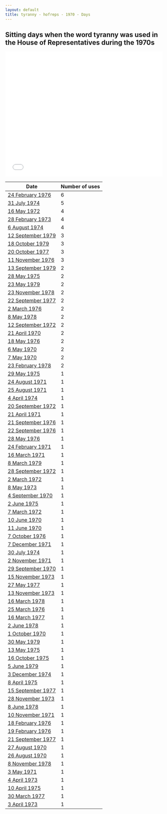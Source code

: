 ```yaml
---
layout: default
title: tyranny - hofreps - 1970 - Days
---
```

## Sitting days when the word **tyranny** was used in the House of Representatives during the 1970s

<iframe width="100%" height="400" frameborder="0" scrolling="no" src="//plot.ly/~wragge/697.embed"></iframe>

| Date | Number of uses |
|--------------|----------------|
|[24 February 1976](https://historichansard.net/hofreps/1976/19760224_reps_30_hor98/)|6|
|[31 July 1974](https://historichansard.net/hofreps/1974/19740731_reps_29_hor89/)|5|
|[16 May 1972](https://historichansard.net/hofreps/1972/19720516_reps_27_hor78/)|4|
|[28 February 1973](https://historichansard.net/hofreps/1973/19730228_reps_28_hor82/)|4|
|[6 August 1974](https://historichansard.net/hofreps/1974/19740806_reps_29_hor89/)|4|
|[12 September 1979](https://historichansard.net/hofreps/1979/19790912_reps_31_hor115/)|3|
|[18 October 1979](https://historichansard.net/hofreps/1979/19791018_reps_31_hor116/)|3|
|[20 October 1977](https://historichansard.net/hofreps/1977/19771020_reps_30_hor107/)|3|
|[11 November 1976](https://historichansard.net/hofreps/1976/19761111_reps_30_hor101/)|3|
|[13 September 1979](https://historichansard.net/hofreps/1979/19790913_reps_31_hor115/)|2|
|[28 May 1975](https://historichansard.net/hofreps/1975/19750528_reps_29_hor95/)|2|
|[23 May 1979](https://historichansard.net/hofreps/1979/19790523_reps_31_hor114/)|2|
|[23 November 1978](https://historichansard.net/hofreps/1978/19781123_reps_31_hor112/)|2|
|[22 September 1977](https://historichansard.net/hofreps/1977/19770922_reps_30_hor106/)|2|
|[2 March 1976](https://historichansard.net/hofreps/1976/19760302_reps_30_hor98/)|2|
|[8 May 1978](https://historichansard.net/hofreps/1978/19780508_reps_31_hor109/)|2|
|[12 September 1972](https://historichansard.net/hofreps/1972/19720912_reps_27_hor80/)|2|
|[21 April 1970](https://historichansard.net/hofreps/1970/19700421_reps_27_hor67/)|2|
|[18 May 1976](https://historichansard.net/hofreps/1976/19760518_reps_30_hor99/)|2|
|[6 May 1970](https://historichansard.net/hofreps/1970/19700506_reps_27_hor67/)|2|
|[7 May 1970](https://historichansard.net/hofreps/1970/19700507_reps_27_hor67/)|2|
|[23 February 1978](https://historichansard.net/hofreps/1978/19780223_reps_31_hor108/)|2|
|[29 May 1975](https://historichansard.net/hofreps/1975/19750529_reps_29_hor95/)|1|
|[24 August 1971](https://historichansard.net/hofreps/1971/19710824_reps_27_hor73/)|1|
|[25 August 1971](https://historichansard.net/hofreps/1971/19710825_reps_27_hor73/)|1|
|[4 April 1974](https://historichansard.net/hofreps/1974/19740404_reps_28_hor88/)|1|
|[20 September 1972](https://historichansard.net/hofreps/1972/19720920_reps_27_hor80/)|1|
|[21 April 1971](https://historichansard.net/hofreps/1971/19710421_reps_27_hor72/)|1|
|[21 September 1976](https://historichansard.net/hofreps/1976/19760921_reps_30_hor100/)|1|
|[22 September 1976](https://historichansard.net/hofreps/1976/19760922_reps_30_hor100/)|1|
|[28 May 1976](https://historichansard.net/hofreps/1976/19760528_reps_30_hor99/)|1|
|[24 February 1971](https://historichansard.net/hofreps/1971/19710224_reps_27_hor71/)|1|
|[16 March 1971](https://historichansard.net/hofreps/1971/19710316_reps_27_hor71/)|1|
|[8 March 1979](https://historichansard.net/hofreps/1979/19790308_reps_31_hor113/)|1|
|[28 September 1972](https://historichansard.net/hofreps/1972/19720928_reps_27_hor80/)|1|
|[2 March 1972](https://historichansard.net/hofreps/1972/19720302_reps_27_hor76/)|1|
|[8 May 1973](https://historichansard.net/hofreps/1973/19730508_reps_28_hor83/)|1|
|[4 September 1970](https://historichansard.net/hofreps/1970/19700904_reps_27_hor69/)|1|
|[2 June 1975](https://historichansard.net/hofreps/1975/19750602_reps_29_hor95/)|1|
|[7 March 1972](https://historichansard.net/hofreps/1972/19720307_reps_27_hor76/)|1|
|[10 June 1970](https://historichansard.net/hofreps/1970/19700610_reps_27_hor68/)|1|
|[11 June 1970](https://historichansard.net/hofreps/1970/19700611_reps_27_hor68/)|1|
|[7 October 1976](https://historichansard.net/hofreps/1976/19761007_reps_30_hor101/)|1|
|[7 December 1971](https://historichansard.net/hofreps/1971/19711207_reps_27_hor75/)|1|
|[30 July 1974](https://historichansard.net/hofreps/1974/19740730_reps_29_hor89/)|1|
|[2 November 1971](https://historichansard.net/hofreps/1971/19711102_reps_27_hor74/)|1|
|[29 September 1970](https://historichansard.net/hofreps/1970/19700929_reps_27_hor70/)|1|
|[15 November 1973](https://historichansard.net/hofreps/1973/19731115_reps_28_hor86/)|1|
|[27 May 1977](https://historichansard.net/hofreps/1977/19770527_reps_30_hor105/)|1|
|[13 November 1973](https://historichansard.net/hofreps/1973/19731113_reps_28_hor86/)|1|
|[16 March 1978](https://historichansard.net/hofreps/1978/19780316_reps_31_hor108/)|1|
|[25 March 1976](https://historichansard.net/hofreps/1976/19760325_reps_30_hor98/)|1|
|[16 March 1977](https://historichansard.net/hofreps/1977/19770316_reps_30_hor104/)|1|
|[2 June 1978](https://historichansard.net/hofreps/1978/19780602_reps_31_hor109/)|1|
|[1 October 1970](https://historichansard.net/hofreps/1970/19701001_reps_27_hor70/)|1|
|[30 May 1979](https://historichansard.net/hofreps/1979/19790530_reps_31_hor114/)|1|
|[13 May 1975](https://historichansard.net/hofreps/1975/19750513_reps_29_hor94/)|1|
|[16 October 1975](https://historichansard.net/hofreps/1975/19751016_reps_29_hor97/)|1|
|[5 June 1979](https://historichansard.net/hofreps/1979/19790605_reps_31_hor114/)|1|
|[3 December 1974](https://historichansard.net/hofreps/1974/19741203_reps_29_hor92/)|1|
|[8 April 1975](https://historichansard.net/hofreps/1975/19750408_reps_29_hor94/)|1|
|[15 September 1977](https://historichansard.net/hofreps/1977/19770915_reps_30_hor106/)|1|
|[28 November 1973](https://historichansard.net/hofreps/1973/19731128_reps_28_hor87/)|1|
|[8 June 1978](https://historichansard.net/hofreps/1978/19780608_reps_31_hor109/)|1|
|[10 November 1971](https://historichansard.net/hofreps/1971/19711110_reps_27_hor75/)|1|
|[18 February 1976](https://historichansard.net/hofreps/1976/19760218_reps_30_hor98/)|1|
|[19 February 1976](https://historichansard.net/hofreps/1976/19760219_reps_30_hor98/)|1|
|[21 September 1977](https://historichansard.net/hofreps/1977/19770921_reps_30_hor106/)|1|
|[27 August 1970](https://historichansard.net/hofreps/1970/19700827_reps_27_hor69/)|1|
|[26 August 1970](https://historichansard.net/hofreps/1970/19700826_reps_27_hor69/)|1|
|[8 November 1978](https://historichansard.net/hofreps/1978/19781108_reps_31_hor112/)|1|
|[3 May 1971](https://historichansard.net/hofreps/1971/19710503_reps_27_hor72/)|1|
|[4 April 1973](https://historichansard.net/hofreps/1973/19730404_reps_28_hor83/)|1|
|[10 April 1975](https://historichansard.net/hofreps/1975/19750410_reps_29_hor94/)|1|
|[30 March 1977](https://historichansard.net/hofreps/1977/19770330_reps_30_hor104/)|1|
|[3 April 1973](https://historichansard.net/hofreps/1973/19730403_reps_28_hor83/)|1|
